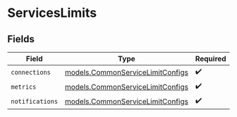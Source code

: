 # ServicesLimits


## Fields

| Field                                                                      | Type                                                                       | Required                                                                   | Description                                                                |
| -------------------------------------------------------------------------- | -------------------------------------------------------------------------- | -------------------------------------------------------------------------- | -------------------------------------------------------------------------- |
| `connections`                                                              | [models.CommonServiceLimitConfigs](../models/commonservicelimitconfigs.md) | :heavy_check_mark:                                                         | N/A                                                                        |
| `metrics`                                                                  | [models.CommonServiceLimitConfigs](../models/commonservicelimitconfigs.md) | :heavy_check_mark:                                                         | N/A                                                                        |
| `notifications`                                                            | [models.CommonServiceLimitConfigs](../models/commonservicelimitconfigs.md) | :heavy_check_mark:                                                         | N/A                                                                        |